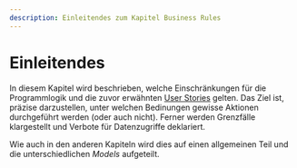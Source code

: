 ```yaml
---
description: Einleitendes zum Kapitel Business Rules
---
```



# Einleitendes

In diesem Kapitel wird beschrieben, welche Einschränkungen für die Programmlogik und die zuvor erwähnten 
[User Stories](user-stories/introduction.md) gelten. Das Ziel ist, präzise darzustellen, unter welchen Bedinungen
gewisse Aktionen durchgeführt werden (oder auch nicht). Ferner werden Grenzfälle klargestellt und Verbote für 
Datenzugriffe deklariert.

Wie auch in den anderen Kapiteln wird dies auf einen allgemeinen Teil und die unterschiedlichen *Models* aufgeteilt.



